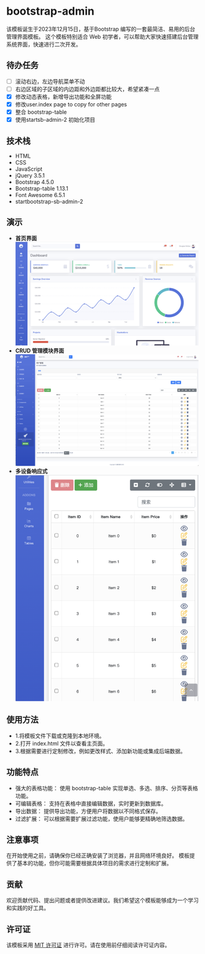 # bootstrap-admin
该模板诞生于2023年12月15日，基于Bootstrap 编写的一套最简洁、易用的后台管理界面模板。
这个模板特别适合 Web 初学者，可以帮助大家快速搭建后台管理系统界面，快速进行二次开发。

## 待办任务
- [ ] 滚动右边，左边导航菜单不动
- [ ] 右边区域的子区域的内边距和外边距都比较大，希望紧凑一点
- [x] 修改动态表格，新增导出功能和全屏功能
- [x] 修改user.index page to copy for other pages
- [x] 整合 bootstrap-table
- [x] 使用startsb-admin-2 初始化项目

## 技术栈
- HTML
- CSS
- JavaScript
- jQuery 3.5.1
- Bootstrap 4.5.0
- Bootstrap-table 1.13.1
- Font Awesome 6.5.1
- startbootstrap-sb-admin-2

## 演示
- **首页界面**
  ![效果图1](./img/效果1.png)
- **CRUD 管理模块界面**
  ![效果图2](./img/效果2.png)
- **多设备响应式**
  ![效果图3](./img/效果3.png)
## 使用方法
- 1.将模板文件下载或克隆到本地环境。
- 2.打开 index.html 文件以查看主页面。
- 3.根据需要进行定制修改，例如更改样式、添加新功能或集成后端数据。


## 功能特点
- 强大的表格功能： 使用 bootstrap-table 实现单选、多选、排序、分页等表格功能。
- 可编辑表格： 支持在表格中直接编辑数据，实时更新到数据库。
- 导出数据： 提供导出功能，方便用户将数据以不同格式保存。
- 过滤扩展： 可以根据需要扩展过滤功能，使用户能够更精确地筛选数据。

## 注意事项
在开始使用之前，请确保你已经正确安装了浏览器，并且网络环境良好。
模板提供了基本的功能，但你可能需要根据具体项目的需求进行定制和扩展。

## 贡献
欢迎贡献代码、提出问题或者提供改进建议。我们希望这个模板能够成为一个学习和实践的好工具。

## 许可证
该模板采用 [MIT 许可证](https://github.com/wukongnotnull/bootstrap-table-crud-template/blob/main/LICENSE) 进行许可。请在使用前仔细阅读许可证内容。

